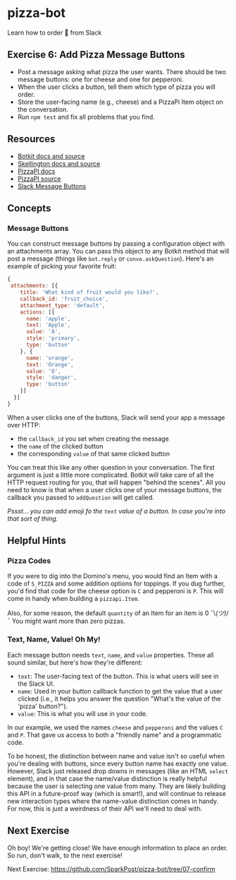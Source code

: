 # pizza-bot
Learn how to order 🍕 from Slack

## Exercise 6: Add Pizza Message Buttons
* Post a message asking what pizza the user wants. There should be two message buttons: one for cheese and one for pepperoni.
* When the user clicks a button, tell them which type of pizza you will order.
* Store the user-facing name (e.g., cheese) and a PizzaPi Item object on the conversation.
* Run `npm test` and fix all problems that you find.

## Resources

* [Botkit docs and source](https://github.com/howdyai/botkit)
* [Skellington docs and source](https://github.com/Skellington-Closet/skellington)
* [PizzaPI docs](http://riaevangelist.github.io/node-dominos-pizza-api/)
* [PizzaPI source](https://github.com/RIAEvangelist/node-dominos-pizza-api)
* [Slack Message Buttons](https://api.slack.com/docs/message-buttons)

## Concepts

### Message Buttons

You can construct message buttons by passing a configuration object with an attachments array. You can pass this object to any Botkit method that will post a message (things like `bot.reply` or `convo.askQuestion`). Here's an example of picking your favorite fruit:

```js
{
 attachments: [{
    title: 'What kind of fruit would you like?',
    callback_id: 'fruit_choice',
    attachment_type: 'default',
    actions: [{
      name: 'apple',
      text: 'Apple',
      value: 'A',
      style: 'primary',
      type: 'button'
    }, {
      name: 'orange',
      text: 'Orange',
      value: 'O',
      style: 'danger',
      type: 'button'
    }]
  }]
}
```

When a user clicks one of the buttons, Slack will send your app a message over HTTP:

* the `callback_id` you set when creating the message
* the `name` of the clicked button
* the corresponding `value` of that same clicked button

You can treat this like any other question in your conversation. The first argument is just a little more complicated. Botkit will take care of all the HTTP request routing for you, that will happen "behind the scenes". All you need to know is that when a user clicks one of your message buttons, the callback you passed to `addQuestion` will get called.

*Pssst... you can add emoji fo the `text` value of a button. In case you're into that sort of thing.*

## Helpful Hints

### Pizza Codes

If you were to dig into the Domino's menu, you would find an Item with a code of `S_PIZZA` and some addition options for toppings. If you dug further, you'd find that code for the cheese option is `C` and pepperoni is `P`. This will come in handy when building a `pizzapi.Item`.

Also, for some reason, the default `quantity` of an Item for an item is 0 ¯\\_(ツ)_/¯ You might want more than zero pizzas.

### Text, Name, Value! Oh My!

Each message button needs `text`, `name`, and `value` properties. These all sound similar, but here's how they're different:

* `text`: The user-facing text of the button. This is what users will see in the Slack UI.
* `name`: Used in your button callback function to get the value that a user clicked (i.e., it helps you answer the question "What's the value of the 'pizza' button?").
* `value`: This is what you will use in your code.

In our example, we used the names `cheese` and `pepperoni` and the values `C` and `P`. That gave us access to both a "friendly name" and a programmatic code.

To be honest, the distinction between name and value isn't so useful when you're dealing with buttons, since every button name has exactly one value. However, Slack just released drop downs in messages (like an HTML `select` element), and in that case the name/value distinction is really helpful because the user is selecting one value from many. They are likely building this API in a future-proof way (which is smart!), and will continue to release new interaction types where the name-value distinction comes in handy. For now, this is just a weirdness of their API we'll need to deal with.

## Next Exercise

Oh boy! We're getting close! We have enough information to place an order. So run, don't walk, to the next exercise!

Next Exercise: https://github.com/SparkPost/pizza-bot/tree/07-confirm
